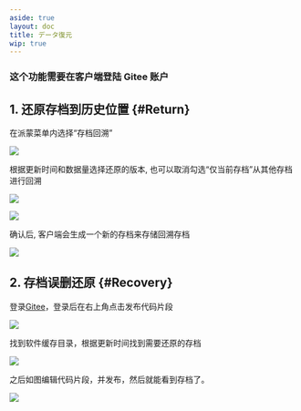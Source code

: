 ```yaml
---
aside: true
layout: doc
title: データ復元
wip: true
---
```


[文：【存档丢失】存档还原/误删恢复]: # 'https://support.qq.com/products/321980/faqs/113007'
[#]: # '仅第 2 部分为原文直接翻译'

### 这个功能需要在客户端登陆 Gitee 账户

[还原存档到历史位置]: # '更新为客户端内还原功能教程'

## 1. 还原存档到历史位置 {#Return}

在派蒙菜单内选择“存档回溯”

![](/imgs/_ja/manual/restore-recover/1.png)

根据更新时间和数据量选择还原的版本, 也可以取消勾选“仅当前存档”从其他存档进行回溯

![](/imgs/_ja/manual/restore-recover/2.png)

![](/imgs/_ja/manual/restore-recover/3.png)

确认后, 客户端会生成一个新的存档来存储回溯存档

![](/imgs/_ja/manual/restore-recover/4.png)

## 2. 存档误删还原 {#Recovery}

登录[Gitee](https://gitee.com/)，登录后在右上角点击发布代码片段

![](/imgs/_ja/manual/restore-recover/5.png)

找到软件缓存目录，根据更新时间找到需要还原的存档

![](/imgs/_ja/manual/restore-recover/6.png)

之后如图编辑代码片段，并发布，然后就能看到存档了。

![](/imgs/_ja/manual/restore-recover/7.png)
